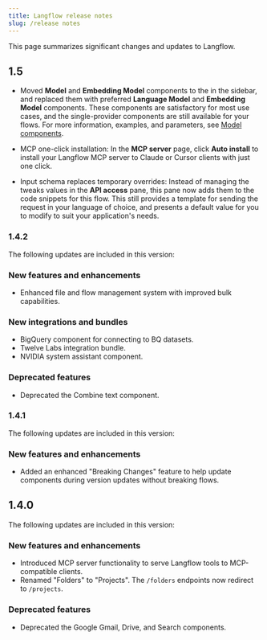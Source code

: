 ```yaml
---
title: Langflow release notes
slug: /release notes
---
```


This page summarizes significant changes and updates to Langflow.


## 1.5

* Moved **Model** and **Embedding Model** components to the [](/components-bundles) in the sidebar, and replaced them with preferred **Language Model** and **Embedding Model** components. These components are satisfactory for most use cases, and the single-provider components are still available for your flows.
For more information, examples, and parameters, see [Model components](/components-models).

* MCP one-click installation: In the **MCP server** page, click **Auto install** to install your Langflow MCP server to Claude or Cursor clients with just one click.

* Input schema replaces temporary overrides: Instead of managing the tweaks values in the **API access** pane, this pane now adds them to the code snippets for this flow. This still provides a template for sending the request in your language of choice, and presents a default value for you to modify to suit your application's needs.


### 1.4.2

The following updates are included in this version:

### New features and enhancements
- Enhanced file and flow management system with improved bulk capabilities.

### New integrations and bundles
- BigQuery component for connecting to BQ datasets.
- Twelve Labs integration bundle.
- NVIDIA system assistant component.

### Deprecated features

- Deprecated the Combine text component.

### 1.4.1

The following updates are included in this version:

### New features and enhancements

- Added an enhanced "Breaking Changes" feature to help update components during version updates without breaking flows.

## 1.4.0

The following updates are included in this version:

### New features and enhancements

- Introduced MCP server functionality to serve Langflow tools to MCP-compatible clients.
- Renamed "Folders" to "Projects". The `/folders` endpoints now redirect to `/projects`.

### Deprecated features

- Deprecated the Google Gmail, Drive, and Search components.